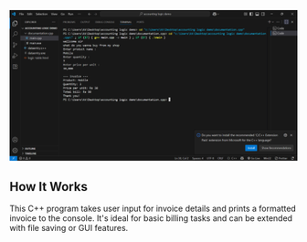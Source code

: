 ![Invoice Preview](Invoice.png)



## How It Works
This C++ program takes user input for invoice details and prints a formatted invoice to the console. It's ideal for basic billing tasks and can be extended with file saving or GUI features.




